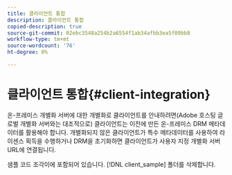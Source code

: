 ```yaml
---
title: 클라이언트 통합
description: 클라이언트 통합
copied-description: true
source-git-commit: 02ebc3548a254b2a6554f1ab34afbb3ea5f09bb8
workflow-type: tm+mt
source-wordcount: '76'
ht-degree: 0%

---
```


# 클라이언트 통합{#client-integration}

온-프레미스 개별화 서버에 대한 개별화로 클라이언트를 안내하려면(Adobe 호스팅 글로벌 개별화 서버와는 대조적으로) 클라이언트는 이전에 만든 온-프레미스 DRM 메타데이터를 활용해야 합니다. 개별화되지 않은 클라이언트가 특수 메타데이터를 사용하여 라이센스 획득을 수행하거나 DRM을 초기화하면 클라이언트가 사용자 지정 개별화 서버 URL에 연결됩니다.

샘플 코드 조각이에 포함되어 있습니다. [!DNL client_sample] 폴더를 삭제합니다.
